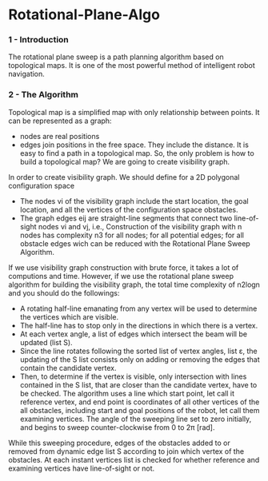 # Rotational-Plane-Algo

### 1 - Introduction

The rotational plane sweep is a path planning algorithm based on topological maps. It is one of the most powerful method of intelligent robot navigation.
### 2 - The Algorithm

Topological map is a simplified map with only relationship between points. It can be represented as a graph:
- nodes are real positions
- edges join positions in the free space.
They include the distance. It is easy to find a path in a topological map. So, the only problem is how to build a topological map? We are going to create visibility graph.

In order to create visibility graph. We should define for a 2D polygonal configuration space
- The nodes vi of the visibility graph include the start location, the goal location, and all the vertices of the configuration space obstacles. 
- The graph edges eij are straight-line segments that connect two line-of-sight nodes vi and vj, i.e., 
Construction of the visibility graph with n nodes has complexity n3 for all nodes; for all potential edges; for all obstacle edges wich can be reduced with the Rotational Plane Sweep Algorithm.

If we use visibility graph construction with brute force, it takes a lot of computions and time. However, if we use the rotational plane sweep algorithm for building the visibility graph, the total time complexity of n2logn and you should do the followings:
- A rotating half-line emanating from any vertex will be used to determine the vertices which are visible.
- The half-line has to stop only in the directions in which there is a vertex.
- At each vertex angle, a list of edges which intersect the beam will be updated (list S).
- Since the line rotates following the sorted list of vertex angles, list ε, the updating of the S list consists only on adding or removing the edges that contain the candidate vertex.
- Then, to determine if the vertex is visible, only intersection with lines contained in the S list, that are closer than the candidate vertex, have to be checked.
The algorithm uses a line which start point, let call it reference vertex, and end point is coordinates of all other vertices of the all obstacles, including start and goal positions of the robot, let call them examining vertices. The angle of the sweeping line set to zero initially, and begins to sweep counter-clockwise from 0 to 2π [rad].

While this sweeping procedure, edges of the obstacles added to or removed from dynamic edge list S according to join which vertex of the obstacles. At each instant vertices list is checked for whether reference and examining vertices have line-of-sight or not.
